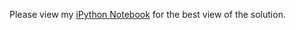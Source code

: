 Please view my [iPython Notebook](http://nbviewer.ipython.org/github/rallenlove/DataFizz/blob/master/HereInMyCar/DatafinitiSolution_Lovelace.ipynb) for the best view of the solution.
